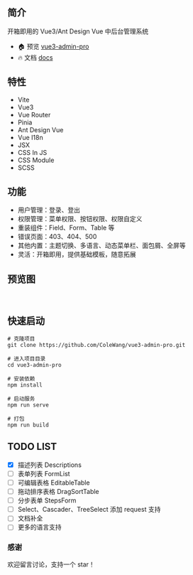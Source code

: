 ## 简介

开箱即用的 Vue3/Ant Design Vue 中后台管理系统

- 🏠 预览 [vue3-admin-pro](https://colewang.github.io/vue3-admin-pro/)
- 🔥 文档 [docs](https://colewang.github.io/site-pro/)

## 特性

- Vite
- Vue3
- Vue Router
- Pinia
- Ant Design Vue
- Vue I18n
- JSX
- CSS In JS
- CSS Module
- SCSS

## 功能

- 用户管理：登录、登出
- 权限管理：菜单权限、按钮权限、权限自定义
- 重装组件：Field、Form、Table 等
- 错误页面：403、404、500
- 其他内置：主题切换、多语言、动态菜单栏、面包屑、全屏等
- 灵活：开箱即用，提供基础模板，随意拓展

## 预览图

<img src="https://colewang.github.io/vue3-admin-pro/login.png" alt=""/>
<img src="https://colewang.github.io/vue3-admin-pro/demo-table_1.png" alt=""/>
<img src="https://colewang.github.io/vue3-admin-pro/demo-table_2.png" alt=""/>

## 快速启动

```shell
# 克隆项目
git clone https://github.com/ColeWang/vue3-admin-pro.git

# 进入项目目录
cd vue3-admin-pro

# 安装依赖
npm install

# 启动服务
npm run serve

# 打包
npm run build
```

## TODO LIST

- [X] 描述列表 Descriptions
- [ ] 表单列表 FormList
- [ ] 可编辑表格 EditableTable
- [ ] 拖动排序表格 DragSortTable
- [ ] 分步表单 StepsForm
- [ ] Select、Cascader、TreeSelect 添加 request 支持
- [ ] 文档补全
- [ ] 更多的语言支持

### 感谢

欢迎留言讨论，支持一个 star！
